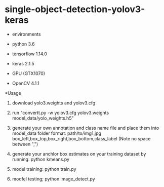 # single-object-detection-yolov3-keras

* environments

 * python 3.6
 * tensorflow 1.14.0
 * keras 2.1.5
 * GPU (GTX1070)
 * OpenCV 4.1.1
 
*Usage
 1. download yolo3.weights and yolov3.cfg 
 2. run "convertt.py  -w yolov3.cfg yolov3.weights model_data/yolo_weights.h5"
 3. generate your own annotation and class name file and place them into model_data folder
  format: path/to/img1.jpg box_left,box_top,box_right,box_bottom,class_label (Note no space between ",")
 
 4. generate your anchlor box estimates on your training dataset by running: python kmeans.py
 5. model training:  python train.py
 6. modfel testing;  python image_detect.py
 
 
   
 

